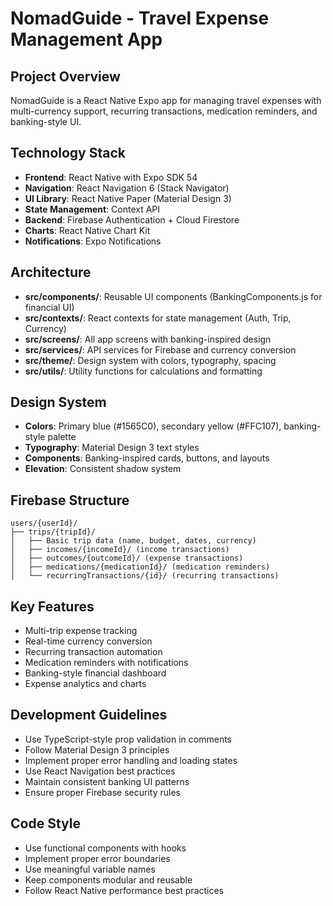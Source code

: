 <!-- Use this file to provide workspace-specific custom instructions to Copilot. For more details, visit https://code.visualstudio.com/docs/copilot/copilot-customization#_use-a-githubcopilotinstructionsmd-file -->

# NomadGuide - Travel Expense Management App

## Project Overview
NomadGuide is a React Native Expo app for managing travel expenses with multi-currency support, recurring transactions, medication reminders, and banking-style UI.

## Technology Stack
- **Frontend**: React Native with Expo SDK 54
- **Navigation**: React Navigation 6 (Stack Navigator)
- **UI Library**: React Native Paper (Material Design 3)
- **State Management**: Context API
- **Backend**: Firebase Authentication + Cloud Firestore
- **Charts**: React Native Chart Kit
- **Notifications**: Expo Notifications

## Architecture
- **src/components/**: Reusable UI components (BankingComponents.js for financial UI)
- **src/contexts/**: React contexts for state management (Auth, Trip, Currency)
- **src/screens/**: All app screens with banking-inspired design
- **src/services/**: API services for Firebase and currency conversion
- **src/theme/**: Design system with colors, typography, spacing
- **src/utils/**: Utility functions for calculations and formatting

## Design System
- **Colors**: Primary blue (#1565C0), secondary yellow (#FFC107), banking-style palette
- **Typography**: Material Design 3 text styles
- **Components**: Banking-inspired cards, buttons, and layouts
- **Elevation**: Consistent shadow system

## Firebase Structure
```
users/{userId}/
├── trips/{tripId}/
│   ├── Basic trip data (name, budget, dates, currency)
│   ├── incomes/{incomeId}/ (income transactions)
│   ├── outcomes/{outcomeId}/ (expense transactions)
│   ├── medications/{medicationId}/ (medication reminders)
│   └── recurringTransactions/{id}/ (recurring transactions)
```

## Key Features
- Multi-trip expense tracking
- Real-time currency conversion
- Recurring transaction automation
- Medication reminders with notifications
- Banking-style financial dashboard
- Expense analytics and charts

## Development Guidelines
- Use TypeScript-style prop validation in comments
- Follow Material Design 3 principles
- Implement proper error handling and loading states
- Use React Navigation best practices
- Maintain consistent banking UI patterns
- Ensure proper Firebase security rules

## Code Style
- Use functional components with hooks
- Implement proper error boundaries
- Use meaningful variable names
- Keep components modular and reusable
- Follow React Native performance best practices
